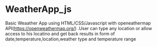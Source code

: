 # WeatherApp_js 

Basic Weaather App using HTML/CSS/Javascript with openeathermap API(https://openweathermap.org/) .User can type any location or allow access to his locatino and get back results in form of date,temperature,location,weather type and temperature range 
